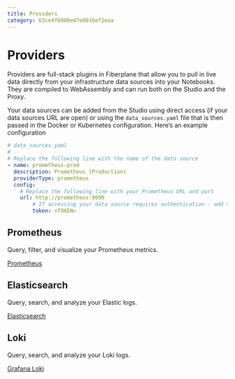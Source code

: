 ```yaml
---
title: Providers
category: 63ce4f6008ed7e0016ef2eaa
---
```


# Providers

Providers are full-stack plugins in Fiberplane that allow you to pull in live data directly from your infrastructure data sources into your Notebooks. They are compiled to WebAssembly and can run both on the Studio and the Proxy.

Your data sources can be added from the Studio using direct access (if your data sources URL are open) or using the `data_sources.yaml` file that is then passed in the Docker or Kubernetes configuration. Here’s an example configuration

```yaml
# data_sources.yaml
#
# Replace the following line with the name of the data source
- name: prometheus-prod
  description: Prometheus (Production)
  providerType: prometheus
  config:
    # Replace the following line with your Prometheus URL and port
    url: http://prometheus:9090
		# If accessing your data source requires authentication - add the token below
		token: <TOKEN>
```

## Prometheus

Query, filter, and visualize your Prometheus metrics.

[Prometheus](Providers%2003e49d201c4445a1bd07da6fad4d9d89/Prometheus%204ea172902216439a92f252b327aae004.md)

## Elasticsearch

Query, search, and analyze your Elastic logs.

[Elasticsearch](Providers%2003e49d201c4445a1bd07da6fad4d9d89/Elasticsearch%205fb0bc4d48064d71bb85a56ba43fa4e1.md)

## Loki

Query, search, and analyze your Loki logs.

[Grafana Loki](Providers%2003e49d201c4445a1bd07da6fad4d9d89/Grafana%20Loki%20a72f5b28e04340299e1f6d8293dcdbe8.md)
